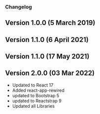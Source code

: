 ### Changelog

## Version 1.0.0 (5 March 2019)

## Version 1.1.0 (6 April 2021)

## Version 1.1.0 (17 May 2021)

## Version 2.0.0 (03 Mar 2022)
- Updated to React 17
- Added react-app-rewired
- updated to Bootstrap 5
- updated to Reactstrap 9
- Updated all Libraries